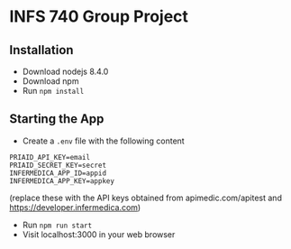 # INFS 740 Group Project

## Installation

* Download nodejs 8.4.0
* Download npm
* Run `npm install`

## Starting the App

* Create a `.env` file with the following content

```
PRIAID_API_KEY=email
PRIAID_SECRET_KEY=secret
INFERMEDICA_APP_ID=appid
INFERMEDICA_APP_KEY=appkey
```

(replace these with the API keys obtained from apimedic.com/apitest and https://developer.infermedica.com)


* Run `npm run start`
* Visit localhost:3000 in your web browser